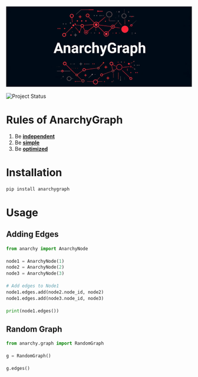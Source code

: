 ![AnarchyGraph Logo](docs/img/anarchy_graph_logo.png)

![Project Status](https://img.shields.io/badge/status-in%20development-orange)

# Rules of AnarchyGraph

1. Be [**independent**](docs/independent.md)
2. Be [**simple**](docs/simple.md)
3. Be [**optimized**](docs/optimized.md)

# Installation

```bash
pip install anarchygraph
```

# Usage

## Adding Edges

```python
from anarchy import AnarchyNode

node1 = AnarchyNode(1)
node2 = AnarchyNode(2)
node3 = AnarchyNode(3)

# Add edges to Node1
node1.edges.add(node2.node_id, node2)
node1.edges.add(node3.node_id, node3)

print(node1.edges())
```

## Random Graph

```python
from anarchy.graph import RandomGraph

g = RandomGraph()

g.edges()
```
